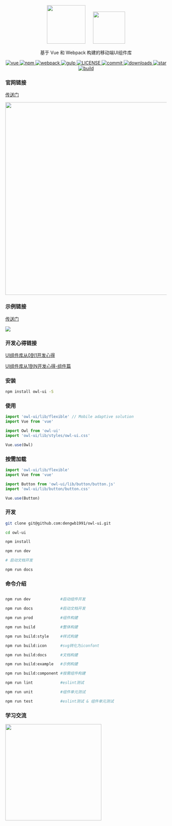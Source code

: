 
<p align="center">
<img style="padding-right: 20px"src="https://www.dengwb.com/static/logo/owl.png" width="120px"/>
<img src="https://www.dengwb.com/static/logo/Dengwb.png" width="100px"/>
</p>
<!--<br/>-->

<p font-size="40px" align="center">基于 Vue 和 Webpack 构建的移动端UI组件库</p>

<p align="center">
  <a href="https://github.com/vuejs/vue" rel="nofollow" target="_blank">
    <img src="https://img.shields.io/badge/vue-v2.5.16-brightgreen.svg" alt="vue">
  </a>

  <a href="https://www.npmjs.com/package/owl-ui" rel="nofollow" target="_blank">
    <img src="https://img.shields.io/npm/v/owl-ui.svg?style=flat" alt="npm">
  </a>

  <a href="https://github.com/webpack/webpack" rel="nofollow" target="_blank">
    <img src="https://img.shields.io/badge/webpack-v4.29.6-blue.svg" alt="webpack">
  </a>
  
  <a href="https://github.com/gulpjs/gulp" rel="nofollow" target="_blank">
    <img src="https://img.shields.io/badge/gulp-v4.0.2-critical.svg" alt="gulp">
  </a>

  <a href="https://github.com/dengwb1991/owl-ui/blob/master/LICENSE" rel="nofollow" target="_blank">
    <img src="https://img.shields.io/npm/l/owl-ui.svg" alt="LICENSE">
  </a>

  <a href="https://github.com/dengwb1991/owl-ui/commits/master" rel="nofollow" target="_blank">
    <img src="https://img.shields.io/github/last-commit/dengwb1991/owl-ui.svg?style=flat-square" alt="commit">
  </a>

  <a href="https://www.npmjs.com/package/owl-ui" rel="nofollow" target="_blank">
    <img src="https://img.shields.io/npm/dt/owl-ui.svg" alt="downloads">
  </a>

  <a href="https://github.com/dengwb1991/owl-ui/stargazers" rel="nofollow" target="_blank">
    <img src="https://img.shields.io/github/stars/dengwb1991/owl-ui.svg?style=social&label=Stars" alt="star">
  </a>

  <a href="https://travis-ci.org/dengwb1991/owl-ui" rel="nofollow" target="_blank">
    <img src="https://api.travis-ci.org/dengwb1991/owl-ui.svg?branch=master" alt="build">
  </a>
</p>

### 官网链接

[传送门](http://owl-ui.dengwb.com)

<p align="left">
    <img src="https://owl-ui.dengwb.com/static/images/owl-ui-home.png"  width="600px">
</p>

### 示例链接

[传送门](http://owl-ui.dengwb.com/examples)

<img src="https://owl-ui.dengwb.com/static/images/qr-code.png"/>

### 开发心得链接

[UI组件库从0到1开发心得](https://juejin.im/post/5c6504d06fb9a049c6445a25)

[UI组件库从1到N开发心得-组件篇](https://juejin.im/post/5ce21c8ee51d45109725fdbe)

### 安装

```bash
npm install owl-ui -S
```

### 使用

```js
import 'owl-ui/lib/flexible' // Mobile adaptive solution
import Vue from 'vue'

import Owl from 'owl-ui'
import 'owl-ui/lib/styles/owl-ui.css'

Vue.use(Owl)
```

### 按需加载

```js
import 'owl-ui/lib/flexible'
import Vue from 'vue'

import Button from 'owl-ui/lib/button/button.js'
import 'owl-ui/lib/button/button.css'

Vue.use(Button)
```

### 开发

```bash
git clone git@github.com:dengwb1991/owl-ui.git

cd owl-ui

npm install 

npm run dev

# 启动文档开发

npm run docs
```

### 命令介绍

```bash

npm run dev             #启动组件开发

npm run docs            #启动文档开发

npm run prod            #组件构建

npm run build           #整体构建

npm run build:style     #样式构建

npm run build:icon      #svg转化为iconfont

npm run build:docs      #文档构建

npm run build:example   #示例构建

npm run build:component #按需组件构建

npm run lint            #eslint测试

npm run unit            #组件单元测试

npm run test            #eslint测试 & 组件单元测试
```

### 学习交流

<img width=300 src="https://www.dengwb.com/static/wechat/my-wechat-code.jpeg"/>